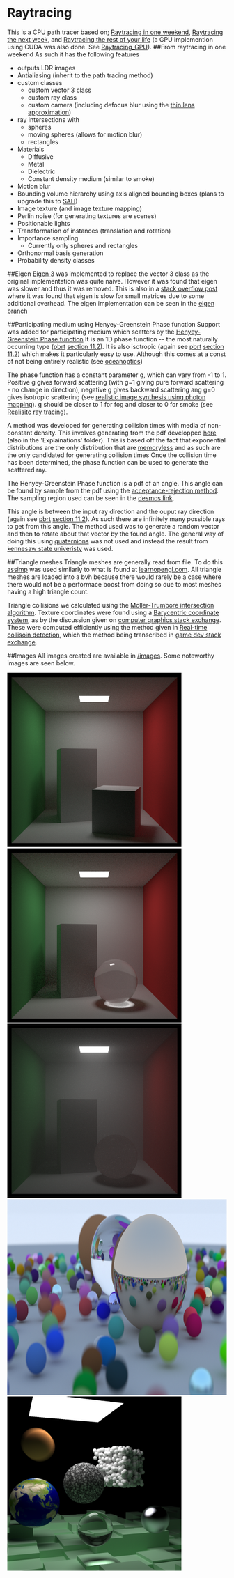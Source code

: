 # Raytracing

This is a CPU path tracer based on; [Raytracing in one weekend](https://raytracing.github.io/books/RayTracingInOneWeekend.html), [Raytracing the next week](https://raytracing.github.io/books/RayTracingTheNextWeek.html), 
and [Raytracing the rest of your life](https://raytracing.github.io/books/RayTracingTheRestOfYourLife.html)
(a GPU implemention using CUDA was also done. See [Raytracing_GPU](https://github.com/daRoyalCacti/Raytracing_GPU)).
##From raytracing in one weekend
As such it has the following features
* outputs LDR images
* Antialiasing (inherit to the path tracing method)  
* custom classes
    * custom vector 3 class
    * custom ray class
    * custom camera (including defocus blur using the [thin lens approximation](https://en.wikipedia.org/wiki/Thin_lens))
* ray intersections with
    * spheres
    * moving spheres (allows for motion blur)
    * rectangles
* Materials
    * Diffusive
    * Metal
    * Dielectric
    * Constant density medium (similar to smoke)
* Motion blur
* Bounding volume hierarchy using axis aligned bounding boxes (plans to upgrade this to [SAH](https://psgraphics.blogspot.com/2016/03/a-simple-sah-bvh-build.html))
* Image texture (and image texture mapping)
* Perlin noise (for generating textures are scenes)
* Positionable lights
* Transformation of instances (translation and rotation)
* Importance sampling
    * Currently only spheres and rectangles 
* Orthonormal basis generation
* Probability density classes

##Eigen
[Eigen 3](https://eigen.tuxfamily.org/index.php?title=Main_Page) was implemented to replace the vector 3 class as the original implementation was quite naive.
However it was found that eigen was slower and thus it was removed. 
This is also in a [stack overflow post](https://stackoverflow.com/questions/58071344/is-eigen-slow-at-multiplying-small-matrices) where it was found that eigen is slow for small matrices due to some additional overhead.
The eigen implementation can be seen in the [eigen branch](https://github.com/daRoyalCacti/Raytracing/tree/eigen)

##Participating medium using Henyey-Greenstein Phase function
Support was added for participating medium which scatters by the [Henyey-Greenstein Phase function](https://www.astro.umd.edu/~jph/HG_note.pdf)
It is an 1D phase function -- the most naturally occurring type ([pbrt](https://www.pbrt.org/) [section 11.2](https://www.pbr-book.org/3ed-2018/Volume_Scattering/Phase_Functions#PhaseHG)).
It is also isotropic (again see [pbrt](https://www.pbrt.org/) [section 11.2](https://www.pbr-book.org/3ed-2018/Volume_Scattering/Phase_Functions#PhaseHG)) which makes it particularly easy to use.
Although this comes at a const of not being entirely realistic (see [oceanoptics](https://www.oceanopticsbook.info/view/scattering/level-2/the-henyey-greenstein-phase-function))

The phase function has a constant parameter g, which can vary from -1 to 1.
Positive g gives forward scattering (with g=1 giving pure forward scattering - no change in direction), negative g gives backward scattering ang g=0 gives isotropic scattering (see [realistic image synthesis using photon mapping](https://www.amazon.com/Realistic-Image-Synthesis-Photon-Mapping/dp/1568811470)).
g should be closer to 1 for fog and closer to 0 for smoke (see [Realisitc ray tracing](https://www.amazon.com/Realistic-Tracing-Second-Peter-Shirley/dp/1568814615)).

A method was developed for generating collision times with media of non-constant density. 
This involves generating from the pdf developped [here](https://www.astro.umd.edu/~jph/HG_note.pdf) (also in the 'Explainations' folder).
This is based off the fact that exponential distributions are the only distribution that are [memoryless](https://en.wikipedia.org/wiki/Memoryless) and as such are the only candidated for generating collision times
Once the collision time has been determined, the phase function can be used to generate the scattered ray.  

The Henyey-Greenstein Phase function is a pdf of an angle.
This angle can be found by sample from the pdf using the [acceptance-rejection method](https://en.wikipedia.org/wiki/Rejection_sampling). 
The sampling region used can be seen in the [desmos link](https://www.desmos.com/calculator/84ypsmsy95).

This angle is between the input ray direction and the ouput ray direction (again see [pbrt](https://www.pbrt.org/) [section 11.2](https://www.pbr-book.org/3ed-2018/Volume_Scattering/Phase_Functions#PhaseHG)).
As such there are infinitely many possible rays to get from this angle.
The method used was to generate a random vector and then to rotate about that vector by the found angle.
The general way of doing this using [quaternions](https://www.3dgep.com/understanding-quaternions/#Rotations) was not used and instead the result from [kennesaw state univeristy](https://ksuweb.kennesaw.edu/~plaval//math4490/rotgen.pdf) was used.

##Triangle meshes
Triangle meshes are generally read from file.
To do this [assimp](https://assimp.org/) was used similarly to what is found at [learnopengl.com](https://learnopengl.com/Model-Loading/Model).
All triangle meshes are loaded into a bvh because there would rarely be a case where there would not be a performace boost from doing so due to most meshes having a high triangle count.

Triangle collisions we calculated using the [Moller-Trumbore intersection algorithm](https://en.wikipedia.org/wiki/M%C3%B6ller%E2%80%93Trumbore_intersection_algorithm).
Texture coordinates were found using a [Barycentric coordinate system](https://en.wikipedia.org/wiki/Barycentric_coordinate_system),
as by the discussion given on [computer graphics stack exchange](https://computergraphics.stackexchange.com/questions/1866/how-to-map-square-texture-to-triangle).
These were computed efficiently using the method given in [Real-time collisoin detection](http://realtimecollisiondetection.net/), which the method being transcribed in [game dev stack exchange](https://gamedev.stackexchange.com/questions/23743/whats-the-most-efficient-way-to-find-barycentric-coordinates).


##Images
All images created are available in [/images](https://github.com/daRoyalCacti/Raytracing_GPU/tree/master/images). Some noteworthy images are seen below.

<img src="https://raw.githubusercontent.com/daRoyalCacti/Raytracing/master/images/cornell_box.png" width="400" height="400" alt="cornell box">

<img src="https://raw.githubusercontent.com/daRoyalCacti/Raytracing/master/images/cornell_box_sphere.png" width="400" height="400" alt="cornell box with sphere">

<img src="https://raw.githubusercontent.com/daRoyalCacti/Raytracing/master/images/conell_box_foggy.png" width="400" height="400" alt="cornell box foggy">

<img src="https://raw.githubusercontent.com/daRoyalCacti/Raytracing/master/images/raytracing_in_one_weekend_main_image.png" width="800" height="450" alt="raytracing in one weekend main image">

<img src="https://raw.githubusercontent.com/daRoyalCacti/Raytracing/master/images/raytracing_the_next_week_main_image.png" width="400" height="400" alt="raytracing the next week main image">

